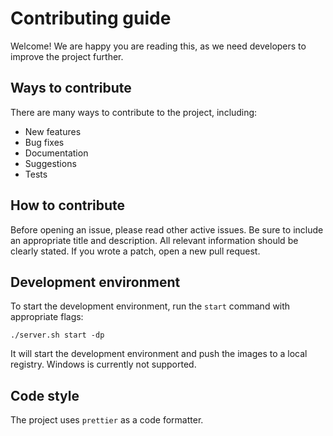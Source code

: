 # Contributing guide
Welcome! We are happy you are reading this, as we need developers to improve the project further.

## Ways to contribute
There are many ways to contribute to the project, including:
- New features
- Bug fixes
- Documentation
- Suggestions
- Tests

## How to contribute
Before opening an issue, please read other active issues.
Be sure to include an appropriate title and description.
All relevant information should be clearly stated.
If you wrote a patch, open a new pull request.

## Development environment
To start the development environment, run the `start` command with appropriate flags:
```
./server.sh start -dp
```
It will start the development environment and push the images to a local registry. Windows is currently not supported.

## Code style
The project uses `prettier` as a code formatter.
